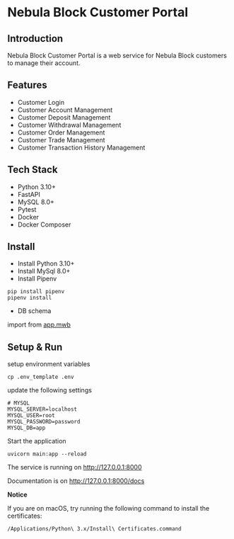 # Nebula Block Customer Portal

## Introduction

Nebula Block Customer Portal is a web service for Nebula Block customers to manage their account.

## Features

* Customer Login
* Customer Account Management
* Customer Deposit Management
* Customer Withdrawal Management
* Customer Order Management
* Customer Trade Management
* Customer Transaction History Management

## Tech Stack

* Python 3.10+
* FastAPI
* MySQL 8.0+
* Pytest
* Docker
* Docker Composer

## Install

* Install Python 3.10+
* Install MySql 8.0+
* Install Pipenv

```shell
pip install pipenv
pipenv install
```

* DB schema

import from [app.mwb](app.mwb)

## Setup & Run

setup environment variables

```shell
cp .env_template .env
```
update the following settings

```shell
# MYSQL
MYSQL_SERVER=localhost
MYSQL_USER=root
MYSQL_PASSWORD=password
MYSQL_DB=app
```
Start the application

```shell
uvicorn main:app --reload
```
The service is running on http://127.0.0.1:8000

Documentation is on http://127.0.0.1:8000/docs

**Notice**

If you are on macOS, try running the following command to install the certificates:
```shell
/Applications/Python\ 3.x/Install\ Certificates.command
```
